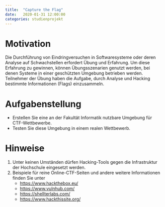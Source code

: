 ```yaml
---
title:	"Capture the Flag"
date:	2020-01-31 12:00:00
categories: studienprojekt
---
```


Motivation
==========
Die Durchführung von Eindringversuchen in Softwaresysteme oder deren
Analyse auf Schwachstellen erfordert Übung und Erfahrung.
Um diese Erfahrung zu gewinnen, können Übungsszenarien genutzt werden,
bei denen Systeme in einer geschützten Umgebung betrieben werden.
Teilnehmer der Übung haben die Aufgabe, durch Analyse und Hacking
bestimmte Informationen (Flags) einzusammeln.


Aufgabenstellung
================
* Erstellen Sie eine an der Fakultät Informatik nutzbare Umgebung für
  CTF-Wettbewerbe.
* Testen Sie diese Umgebung in einem realen Wettbewerb.

Hinweise
========
1. Unter keinen Umständen dürfen Hacking-Tools gegen die Infrastruktur
   der Hochschule eingesetzt werden.
1. Beispiele für reine Online-CTF-Seiten und andere weitere Informationen
   finden Sie unter
   * https://www.hackthebox.eu/
   * https://www.vulnhub.com/
   * https://shellterlabs.com/
   * https://www.hackthissite.org/
   
